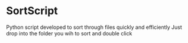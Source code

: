 # SortScript
Python script developed to sort through files quickly and efficiently
Just drop into the folder you wih to sort and double click
